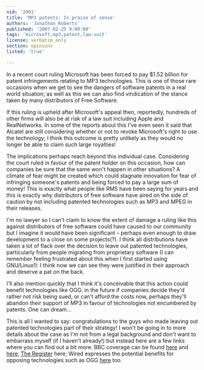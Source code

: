 ```yaml
---
nid: '2091'
title: 'MP3 patents: In praise of sense'
authors: 'Jonathan Roberts'
published: '2007-02-25 9:00:00'
tags: 'microsoft,mp3,patent,law-suit'
license: verbatim_only
section: opinions
listed: 'true'

---
```

 In a recent court ruling Microsoft has been forced to pay $1.52 billion for patent infringements relating to MP3 technologies. This is one of those rare occasions when we get to see the dangers of software patents in a real world situation; as well as this we can also find vindication of the stance taken by many distributors of Free Software. 

 If this ruling is upheld after Microsoft's appeal then, reportedly, hundreds of other firms will also be at risk of a law suit including Apple and RealNetworks. In some of the reports about this I've even seen it said that Alcatel are still considering whether or not to revoke Microsoft's right to use the technology; I think this outcome is pretty unlikely as they would no longer be able to claim such large royalties!

 The implications perhaps reach beyond this individual case. Considering the court ruled in favour of the patent holder on this occasion, how can companies be sure that the same won't happen in other situations? A climate of fear might be created which could stagnate innovation for fear of infringing someone's patents and being forced to pay a large sum of money! This is exactly what people like RMS have been saying for years and this is exactly why distributors of free software have aired on the side of caution by not including patented technologies such as MP3 and MPEG in their releases.

 I'm no lawyer so I can't claim to know the extent of damage a ruling like this against distributors of free software could have caused to our community but I imagine it would have been significant – perhaps even enough to draw development to a close on some projects(?). I think all distributions have taken a lot of flack over the decision to leave out patented technologies, particularly from people migrating from proprietary software (I can remember feeling frustrated about this when I first started using GNU/Linux!): I think now we can see they were justified in their approach and deserve a pat on the back.

 I'll also mention quickly that I think it's conceivable that this action could benefit technologies like OGG: in the future if companies decide they'd rather not risk being sued, or can't afford the costs now, perhaps they'll abandon their support of MP3 in favour of technologies not encumbered by patents. One can dream...

 This is all I wanted to say: congratulations to the guys who made leaving out patented technologies part of their strategy! I won't be going in to more details about the case as I'm not from a legal background and don't want to embarrass myself (if I haven't already!) but instead here are a few links where you can find out a bit more: BBC coverage can be found [here](http://news.bbc.co.uk/1/hi/business/6389501.stm) and [here](http://news.bbc.co.uk/1/hi/business/6388273.stm); [ The Register](http://www.theregister.co.uk/2007/02/23/microsoft_alcatel_patent/) here;  Wired expresses the potential benefits for opposing technologies such as OGG [here](http://www.wired.com/news/culture/music/0,72785-0.html?tw=wn_technology_1) too.

